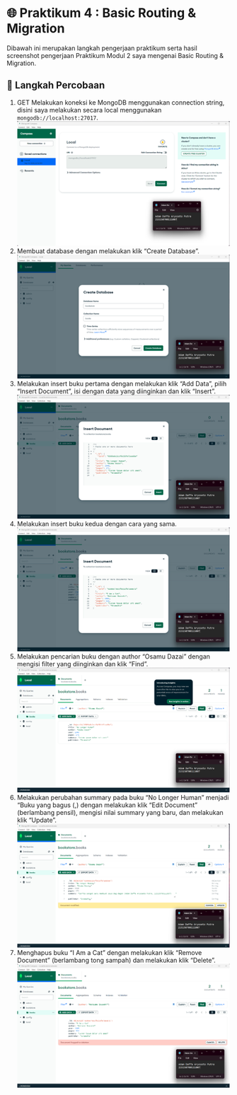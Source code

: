 # :globe_with_meridians: Praktikum 4 : Basic Routing & Migration
Dibawah ini merupakan langkah pengerjaan praktikum serta hasil screenshot pengerjaan Praktikum Modul 2 saya mengenai Basic Routing & Migration.

## :footprints: Langkah Percobaan
1. GET
Melakukan koneksi ke MongoDB menggunakan connection string, disini saya melakukan secara local menggunakan ``` mongodb://localhost:27017 ```. <br/>
![Koneksi MongoDB secara local](../assets/praktikum2/A_1_Koneksi%20MongoDB.png)
2. Membuat database dengan melakukan klik “Create Database”. <br/>
![Create Database "bookstore"](../assets/praktikum2/A_2_Membuat%20Database.png)
3. Melakukan insert buku pertama dengan melakukan klik “Add Data”, pilih “Insert Document”, isi dengan data yang diinginkan dan klik “Insert”. <br/>
![Insert data buku pertama](../assets/praktikum2/A_3_Insert%20Buku%20Pertama.png)
4. Melakukan insert buku kedua dengan cara yang sama. <br/>
![Insert data buku kedua](../assets/praktikum2/A_4_Insert%20Buku%20Kedua.png)
5. Melakukan pencarian buku dengan author “Osamu Dazai” dengan mengisi filter yang diinginkan dan klik “Find”. <br/>
![Pencarian buku dengan author "Osamu Dazai"](../assets/praktikum2/A_5_Pencarian%20Buku%20Osamu%20Dazai.png)
6. Melakukan perubahan summary pada buku “No Longer Human” menjadi “Buku yang bagus (<NAMA>,<NIM>) dengan melakukan klik “Edit Document” (berlambang pensil), mengisi nilai summary yang baru, dan melakukan klik “Update”. <br/>
![Melakukan perubahan summary pada buku "No Longer Human"](../assets/praktikum2/A_6_Perubahan%20Summary%20No%20Longer%20Human.png)
7. Menghapus buku “I Am a Cat” dengan melakukan klik “Remove Document” (berlambang tong sampah) dan melakukan klik “Delete”. <br/>
![Menghapus buku "I Am a Cat"](../assets/praktikum2/A_7_Delete%20I%20Am%20a%20Cat.png)

